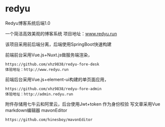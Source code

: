 # redyu
Redyu博客系统后端1.0

一个简洁高效美观的博客系统 项目地址：www.redyu.run

该项目采用前后端分离，后端使用SpringBoot快速构建

前端前台采用Vue.js+Nuxt.js做服务端渲染，
```
https://github.com/xhz9838/redyu-fore-desk
体验地址：http://www.redyu.run
```

前端后台采用Vue.js+element-ui构建的单页面应用，
```
https://github.com/xhz9838/redyu-fore-admin
体验地址：http://admin.redyu.run
```
附件存储用七牛云和阿里云，后台使用Jwt+token 作为身份校验
写文章采用Vue markdown编辑器 mavonEditor 
```
https://github.com/hinesboy/mavonEditor
```
